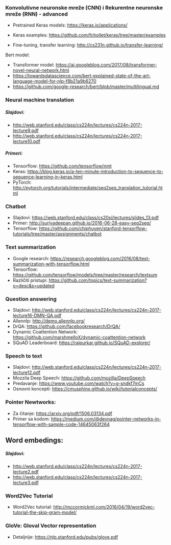 ### Konvolutivne neuronske mreže (CNN) i Rekurentne neuronske mreže (RNN) - advanced


* Pretrained Keras models: https://keras.io/applications/
* Keras examples: https://github.com/fchollet/keras/tree/master/examples

* Fine-tuning, transfer learning: http://cs231n.github.io/transfer-learning/

Bert model:
* Transformer model: https://ai.googleblog.com/2017/08/transformer-novel-neural-network.html
* https://towardsdatascience.com/bert-explained-state-of-the-art-language-model-for-nlp-f8b21a9b6270
* https://github.com/google-research/bert/blob/master/multilingual.md


### Neural machine translation 
##### Slajdovi: 
* http://web.stanford.edu/class/cs224n/lectures/cs224n-2017-lecture9.pdf
* http://web.stanford.edu/class/cs224n/lectures/cs224n-2017-lecture10.pdf

##### Primeri: 
* Tensorflow: https://github.com/tensorflow/nmt
* Keras: https://blog.keras.io/a-ten-minute-introduction-to-sequence-to-sequence-learning-in-keras.html
* PyTorch: http://pytorch.org/tutorials/intermediate/seq2seq_translation_tutorial.html


### Chatbot
* Slajdovi: https://web.stanford.edu/class/cs20si/lectures/slides_13.pdf
* Primer: http://suriyadeepan.github.io/2016-06-28-easy-seq2seq/
* Tensorflow: https://github.com/chiphuyen/stanford-tensorflow-tutorials/tree/master/assignments/chatbot


### Text summarization
* Google research: https://research.googleblog.com/2016/08/text-summarization-with-tensorflow.html
* Tensorflow: https://github.com/tensorflow/models/tree/master/research/textsum
* Različiti pristupi: https://github.com/topics/text-summarization?o=desc&s=updated

### Question answering
* Slajdovi: http://web.stanford.edu/class/cs224n/lectures/cs224n-2017-lecture16-DMN-QA.pdf
* Allennlp: http://demo.allennlp.org/
* DrQA: https://github.com/facebookresearch/DrQA/
* Dynamic Coattention Network: https://github.com/marshmelloX/dynamic-coattention-network
* SQuAD Leaderboard: https://rajpurkar.github.io/SQuAD-explorer/



### Speech to text
* Slajdovi: http://web.stanford.edu/class/cs224n/lectures/cs224n-2017-lecture12.pdf
* Mozzila Deep Speech: https://github.com/mozilla/DeepSpeech
* Predavanje: https://www.youtube.com/watch?v=g-sndkf7mCs
* Osnovni koncepti: https://cmusphinx.github.io/wiki/tutorialconcepts/


### Pointer Newtworks: 
* Za čitanje: https://arxiv.org/pdf/1506.03134.pdf
* Primer sa kodom: https://medium.com/@devnag/pointer-networks-in-tensorflow-with-sample-code-14645063f264


## Word embedings:
##### Slajdovi: 
* http://web.stanford.edu/class/cs224n/lectures/cs224n-2017-lecture2.pdf
* http://web.stanford.edu/class/cs224n/lectures/cs224n-2017-lecture3.pdf

### Word2Vec Tutorial
* Word2Vec tutorial: http://mccormickml.com/2016/04/19/word2vec-tutorial-the-skip-gram-model/

### GloVe: Gloval Vector representation
* Detaljnije: https://nlp.stanford.edu/pubs/glove.pdf